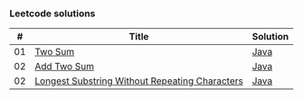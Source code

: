 ### Leetcode solutions

| # | Title | Solution | 
|---| ----- | -------- | 
| 01 | [Two Sum](https://oj.leetcode.com/problems/two-sum/)| [Java](./solutions/java/01/Solution.java)|
| 02 | [Add Two Sum](https://oj.leetcode.com/problems/add-two-numbers/)| [Java](./solutions/java/02/Solution.java)|
| 02 | [Longest Substring Without Repeating Characters](https://leetcode.com/problems/longest-substring-without-repeating-characters/)| [Java](./solutions/java/03/Solution.java)|
